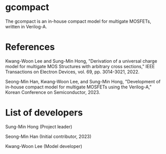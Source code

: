 # gcompact

The gcompact is an in-house compact model for multigate MOSFETs, written in Verilog-A.

# References

Kwang-Woon Lee and Sung-Min Hong, "Derivation of a universal charge model for multigate MOS Structures with arbitrary cross sections," IEEE Transactions on Electron Devices, vol. 69, pp. 3014-3021, 2022. 

Seong-Min Han, Kwang-Woon Lee, and Sung-Min Hong, "Development of in-house compact model for multigate MOSFETs using the Verilog-A," Korean Conference on Semiconductor, 2023.

# List of developers

Sung-Min Hong (Project leader)

Seong-Min Han (Initial contributor, 2023)

Kwang-Woon Lee (Model developer)
